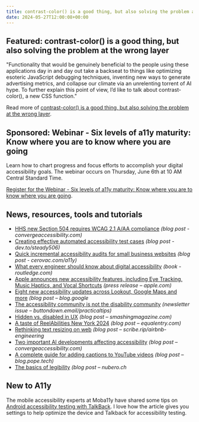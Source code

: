 ```yaml
---
title: contrast-color() is a good thing, but also solving the problem at the wrong layer
date: 2024-05-27T12:00:08+00:00
---
```


## Featured: contrast-color() is a good thing, but also solving the problem at the wrong layer

"Functionality that would be genuinely beneficial to the people using these applications day in and day out take a backseat to things like optimizing esoteric JavaScript debugging techniques, inventing new ways to generate advertising metrics, and collapse our climate via an unrelenting torrent of AI hype. To further explain this point of view, I’d like to talk about contrast-color(), a new CSS function."

Read more of [contrast-color() is a good thing, but also solving the problem at the wrong layer](https://ericwbailey.website/published/contrast-color-is-a-good-thing-but-also-solving-the-problem-at-the-wrong-layer/).

## Sponsored: Webinar - Six levels of a11y maturity: Know where you are to know where you are going

Learn how to chart progress and focus efforts to accomplish your digital accessibility goals. The webinar occurs on Thursday, June 6th at 10 AM Central Standard Time.

[Register for the Webinar - Six levels of a11y maturity: Know where you are to know where you are going](https://us02web.zoom.us/webinar/register/9017150921849/WN_608czdNeTiSgXJKVElnC7A#/registration).

## News, resources, tools and tutorials

- [HHS new Section 504 requires WCAG 2.1 A/AA compliance](https://convergeaccessibility.com/2024/05/09/hhs_wcag_504/) *(blog post - convergeaccessibility.com)*
- [Creating effective automated accessibility test cases](https://dev.to/steady5063/creating-effective-automated-accessibility-test-cases-21ho) *(blog post - dev.to/steady506)*
- [Quick incremental accessibility audits for small business websites](https://cerovac.com/a11y/2024/05/quick-incremental-accessibility-audits-for-small-business-websites/) *(blog post - cerovac.com/a11y)*
- [What every engineer should know about digital accessibility](https://www.routledge.com/What-Every-Engineer-Should-Know-About-Digital-Accessibility/Horton-Sloan/p/book/9781032263861) *(book - routledge.com)*
- [Apple announces new accessibility features, including Eye Tracking, Music Haptics, and Vocal Shortcuts](https://www.apple.com/newsroom/2024/05/apple-announces-new-accessibility-features-including-eye-tracking/) *(press release – apple.com)*
- [Eight new accessibility updates across Lookout, Google Maps and more](https://blog.google/outreach-initiatives/accessibility/ai-accessibility-update-gaad-2024/) *(blog post – blog.google*
- [The accessibility community is not the disability community](https://buttondown.email/practicaltips/archive/the-accessibility-community-is-not-the-disability/) *(newsletter issue – buttondown.email/practicaltips)*
- [Hidden vs. disabled in UX](https://www.smashingmagazine.com/2024/05/hidden-vs-disabled-ux/) *(blog post – smashingmagazine.com)*
- [A taste of ReelAbilities New York 2024](https://equalentry.com/reelabilities-new-york-2024/) *(blog post – equalentry.com)*
- [Rethinking text resizing on web](https://scribe.rip/airbnb-engineering/rethinking-text-resizing-on-web-1047b12d2881) *(blog post – scribe.rip/airbnb-engineering*
- [Two important AI developments affecting accessibility](https://convergeaccessibility.com/2024/05/23/two_important_ai_developments_affecting_accessibility/) *(blog post – convergeaccessibility.com)*
- [A complete guide for adding captions to YouTube videos](https://blog.pope.tech/2024/05/24/a-complete-guide-for-adding-captions-to-youtube-videos/) *(blog post – blog.pope.tech)*
- [The basics of legibility](https://www.nubero.ch/blog/011/) *(blog post – nubero.ch*

## New to A11y

The mobile accessibility experts at Moba11y have shared some tips on [Android accessibility testing with TalkBack](https://moba11y.com/blog/testing-with-talkback/). I love how the article gives you settings to help optimize the device and Talkback for accessibility testing.
